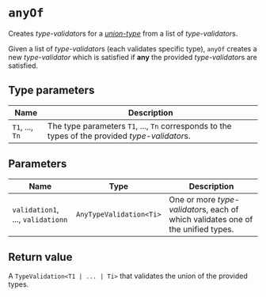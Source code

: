 # `anyOf`

Creates *type-validator*s for a
[*union-type*](https://www.typescriptlang.org/docs/handbook/advanced-types.html#union-types)
from a list of *type-validator*s.

Given a list of *type-validator*s (each validates specific type), `anyOf` creates a 
new *type-validator* which is satisfied if **any** the provided *type-validator*s
are satisfied.

## Type parameters

Name | Description
-|-
`T1`, ..., `Tn` | The type parameters `T1`, ..., `Tn` corresponds to the types of the provided *type-validator*s.

## Parameters

Name | Type | Description
-|-|-
`validation1`, ..., `validationn` | `AnyTypeValidation<Ti>` | One or more *type-validator*s, each of which validates one of the unified types.

## Return value

A `TypeValidation<T1 | ... | Ti>` that validates the union of the provided types.
